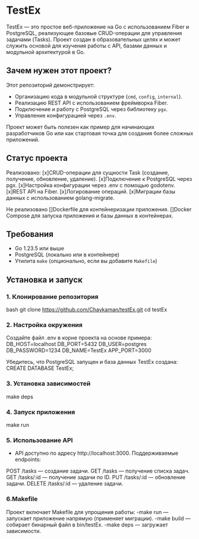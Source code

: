 # TestEx

TestEx — это простое веб-приложение на Go с использованием Fiber и PostgreSQL, реализующее базовые CRUD-операции для управления задачами (Tasks). Проект создан в образовательных целях и может служить основой для изучения работы с API, базами данных и модульной архитектурой в Go.

## Зачем нужен этот проект?

Этот репозиторий демонстрирует:
- Организацию кода в модульной структуре (`cmd`, `config`, `internal`).
- Реализацию REST API с использованием фреймворка Fiber.
- Подключение и работу с PostgreSQL через библиотеку `pgx`.
- Управление конфигурацией через `.env`.

Проект может быть полезен как пример для начинающих разработчиков Go или как стартовая точка для создания более сложных приложений.

## Статус проекта

Реализовано:
[x]CRUD-операции для сущности Task (создание, получение, обновление, удаление).
[x]Подключение к PostgreSQL через pgx.
[x]Настройка конфигурации через .env с помощью godotenv.
[x]REST API на Fiber.
[x]Логирование операций.
[x]Миграции базы данных с использованием golang-migrate.

Не реализовано
[]Dockerfile для контейнеризации приложения.
[]Docker Compose для запуска приложения и базы данных в контейнерах.

## Требования

- Go 1.23.5 или выше
- PostgreSQL (локально или в контейнере)
- Утилита `make` (опционально, если вы добавите `Makefile`)

## Установка и запуск

### 1. Клонирование репозитория
bash
git clone https://github.com/Chaykaman/testEx.git
cd testEx

### 2. Настройка окружения
Создайте файл .env в корне проекта на основе примера:
DB_HOST=localhost
DB_PORT=5432
DB_USER=postgres
DB_PASSWORD=1234
DB_NAME=TestEx
APP_PORT=3000

Убедитесь, что PostgreSQL запущен и база данных TestEx создана: CREATE DATABASE TestEx;

### 3. Установка зависимостей
make deps
### 4. Запуск приложения
make run


### 5. Использование API

- API доступно по адресу http://localhost:3000. Поддерживаемые endpoints:

POST /tasks — создание задачи.
GET /tasks — получение списка задач.
GET /tasks/:id — получение задачи по ID.
PUT /tasks/:id — обновление задачи.
DELETE /tasks/:id — удаление задачи.

### 6.Makefile  
Проект включает Makefile для упрощения работы:
-make run — запускает приложение напрямую (применяет миграции).
-make build — собирает бинарный файл в bin/testEx.
-make deps — загружает зависимости.

